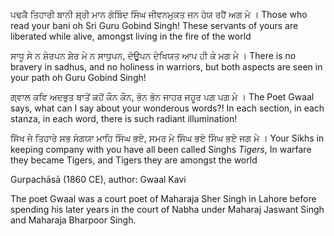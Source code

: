 ਪਢਕੈ ਤਿਹਾਰੀ ਬਾਨੀ ਸ਼੍ਰੀ ਮਾਨ ਗੋਬਿੰਦ ਸਿੰਘ ਜੀਵਨਮੁਕਤ ਜਨ ਹੋਯ ਰਹੈਂ ਅਗ ਮੇ ।
Those who read your bani oh Sri Guru Gobind Singh! 
These servants of yours are liberated while alive, amongst living in the fire of the world

ਸਾਧੂ ਸੇ ਨ ਸ਼ੇਰਪਨ ਸ਼ੇਰ ਮੇ ਨ ਸਾਧੁਪਨ, ਦੋਊਪਨ ਦੇਖਿਯਤ ਆਪ ਹੀ ਕੇ ਮਗ ਮੇ ।
There is no bravery in sadhus, and no holiness in warriors, 
but both aspects are seen in your path oh Guru Gobind Singh!

ਗ੍ਵਾਲ ਕਵਿ ਅਦਭੁਤ ਬਾਤੇਂ ਕਹੋਂ ਕੌਨ ਕੌਨ, ਭੋਨ ਭੋਨ ਜਾਹਰ ਜਹੂਰ ਪਗ ਪਗ ਮੇ ।
The Poet Gwaal says, what can I say about your wonderous words?! 
In each section, in each stanza, in each word, there is such radiant illumination! 

ਸਿੱਖ ਜੇ ਤਿਹਾਰੇ ਸਭ ਸੰਗਯਾ ਮਾਹਿ ਸਿੰਘ ਭਏ, ਸਮਰ ਮੇ ਸਿੰਘ ਭਏ ਸਿੰਘ ਭਏ ਜਗ ਮੇ ।
Your Sikhs in keeping company with you have all been called Singhs *Tigers*,
In warfare they became Tigers, and Tigers they are amongst the world

Gurpachāsā (1860 CE), author: Gwaal Kavi 

The poet Gwaal was a court poet of Maharaja Sher Singh in Lahore before spending his later years in the court of Nabha under Maharaj Jaswant Singh and Maharaja Bharpoor Singh.